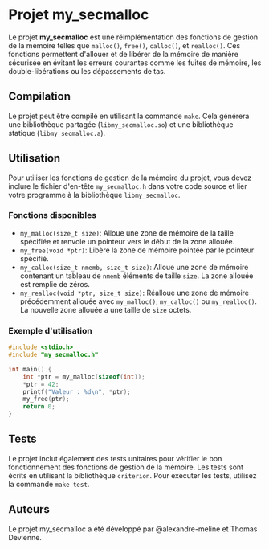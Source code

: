 # Projet my_secmalloc

Le projet **my_secmalloc** est une réimplémentation des fonctions de gestion de la mémoire telles que `malloc()`, `free()`, `calloc()`, et `realloc()`. Ces fonctions permettent d'allouer et de libérer de la mémoire de manière sécurisée en évitant les erreurs courantes comme les fuites de mémoire, les double-libérations ou les dépassements de tas.

## Compilation

Le projet peut être compilé en utilisant la commande `make`. Cela générera une bibliothèque partagée (`libmy_secmalloc.so`) et une bibliothèque statique (`libmy_secmalloc.a`).

## Utilisation

Pour utiliser les fonctions de gestion de la mémoire du projet, vous devez inclure le fichier d'en-tête `my_secmalloc.h` dans votre code source et lier votre programme à la bibliothèque `libmy_secmalloc`.

### Fonctions disponibles

- `my_malloc(size_t size)`: Alloue une zone de mémoire de la taille spécifiée et renvoie un pointeur vers le début de la zone allouée.
- `my_free(void *ptr)`: Libère la zone de mémoire pointée par le pointeur spécifié.
- `my_calloc(size_t nmemb, size_t size)`: Alloue une zone de mémoire contenant un tableau de `nmemb` éléments de taille `size`. La zone allouée est remplie de zéros.
- `my_realloc(void *ptr, size_t size)`: Réalloue une zone de mémoire précédemment allouée avec `my_malloc()`, `my_calloc()` ou `my_realloc()`. La nouvelle zone allouée a une taille de `size` octets.

### Exemple d'utilisation

```c
#include <stdio.h>
#include "my_secmalloc.h"

int main() {
    int *ptr = my_malloc(sizeof(int));
    *ptr = 42;
    printf("Valeur : %d\n", *ptr);
    my_free(ptr);
    return 0;
}
```

## Tests

Le projet inclut également des tests unitaires pour vérifier le bon fonctionnement des fonctions de gestion de la mémoire. Les tests sont écrits en utilisant la bibliothèque `criterion`. Pour exécuter les tests, utilisez la commande `make test`.

## Auteurs

Le projet my_secmalloc a été développé par @alexandre-meline et Thomas Devienne.
